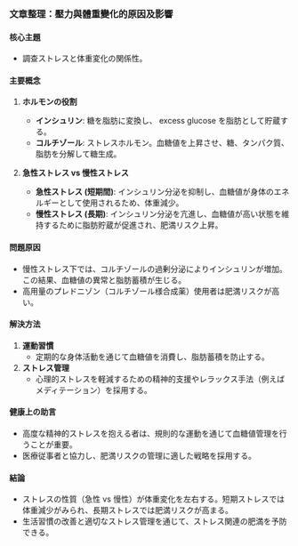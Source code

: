 ### 文章整理：壓力與體重變化的原因及影響

#### 核心主題
- 調查ストレスと体重変化の関係性。

#### 主要概念
1. **ホルモンの役割**
   - **インシュリン**: 糖を脂肪に変換し、 excess glucose を脂肪として貯蔵する。
   - **コルチゾール**: ストレスホルモン。血糖値を上昇させ、糖、タンパク質、脂肪を分解して糖生成。

2. **急性ストレス vs 慢性ストレス**
   - **急性ストレス (短期間)**: インシュリン分泌を抑制し、血糖値が身体のエネルギーとして使用されるため、体重減少。
   - **慢性ストレス (長期)**: インシュリン分泌を亢進し、血糖値が高い状態を維持するために脂肪貯蔵が促進され、肥満リスク上昇。

#### 問題原因
- 慢性ストレス下では、コルチゾールの過剰分泌によりインシュリンが増加。この結果、血糖値の異常と脂肪蓄積が生じる。
- 高用量のプレドニゾン（コルチゾール様合成薬）使用者は肥満リスクが高い。

#### 解決方法
1. **運動習慣**
   - 定期的な身体活動を通じて血糖値を消費し、脂肪蓄積を防止する。
2. **ストレス管理**
   - 心理的ストレスを軽減するための精神的支援やレラックス手法（例えばメディテーション）を採用する。

#### 健康上の助言
- 高度な精神的ストレスを抱える者は、規則的な運動を通じて血糖値管理を行うことが重要。
- 医療従事者と協力し、肥満リスクの管理に適した戦略を採用する。

#### 結論
- ストレスの性質（急性 vs 慢性）が体重変化を左右する。短期ストレスでは体重減少がみられ、長期ストレスでは肥満リスクが高まる。
- 生活習慣の改善と適切なストレス管理を通じて、ストレス関連の肥満を予防できる。